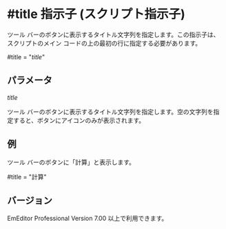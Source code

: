 # \#title 指示子 (スクリプト指示子)

ツール バーのボタンに表示するタイトル文字列を指定します。この指示子は、スクリプトのメイン コードの上の最初の行に指定する必要があります。

#title = "_title_"

## パラメータ

_title_

ツール バーのボタンに表示するタイトル文字列を指定します。空の文字列を指定すると、ボタンにアイコンのみが表示されます。

## 例

ツール バーのボタンに「計算」と表示します。

#title = "計算"

## バージョン

EmEditor Professional Version 7.00 以上で利用できます。
